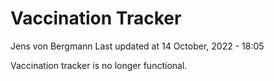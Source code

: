 Vaccination Tracker
================
Jens von Bergmann
Last updated at 14 October, 2022 - 18:05

Vaccination tracker is no longer functional.
